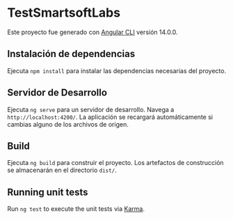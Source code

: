 # TestSmartsoftLabs

Este proyecto fue generado con [Angular CLI](https://github.com/angular/angular-cli) versión 14.0.0.

## Instalación de dependencias

Ejecuta `npm install` para instalar las dependencias necesarias del proyecto.

## Servidor de Desarrollo

Ejecuta `ng serve` para un servidor de desarrollo. Navega a `http://localhost:4200/`. La aplicación se recargará automáticamente si cambias alguno de los archivos de origen.

## Build

Ejecuta `ng build` para construir el proyecto. Los artefactos de construcción se almacenarán en el directorio `dist/`.

## Running unit tests

Run `ng test` to execute the unit tests via [Karma](https://karma-runner.github.io).

